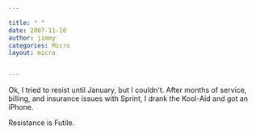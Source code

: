 ```yaml
---

title: " "
date: 2007-11-10
author: jimmy
categories: Micro
layout: micro


---
```


 Ok, I tried to resist until January, but I couldn't. After months of service, billing, and insurance issues with Sprint, I drank the Kool-Aid and got an iPhone. 
 
 
 Resistance is Futile.
